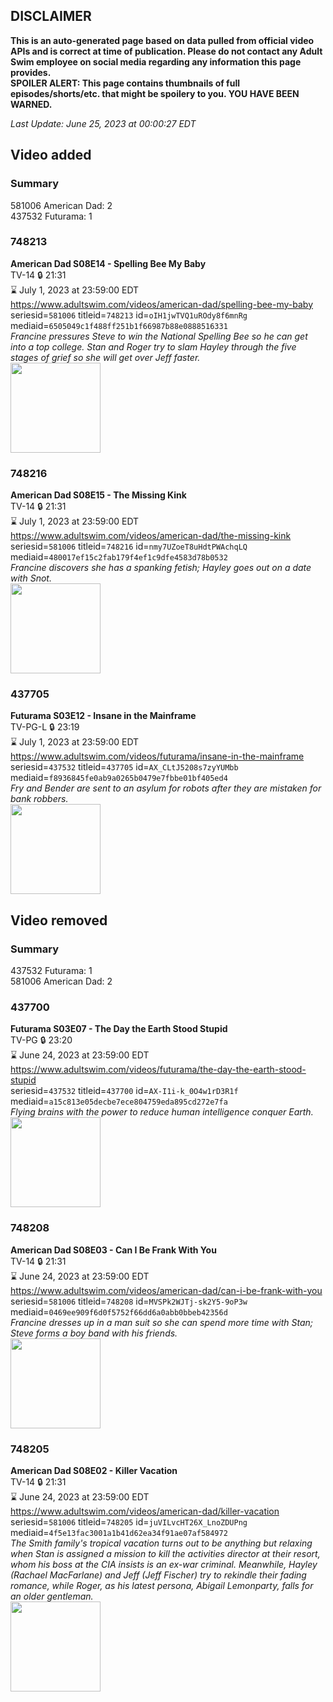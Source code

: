## DISCLAIMER
**This is an auto-generated page based on data pulled from official video APIs and is correct at time of publication. Please do not contact any Adult Swim employee on social media regarding any information this page provides.**  
**SPOILER ALERT: This page contains thumbnails of full episodes/shorts/etc. that might be spoilery to you. YOU HAVE BEEN WARNED.**  

_Last Update: June 25, 2023 at 00:00:27 EDT_
## Video added
### Summary
581006 American Dad: 2  
437532 Futurama: 1  
### 748213
**American Dad S08E14 - Spelling Bee My Baby**  
TV-14 🔒 21:31  
⌛ July 1, 2023 at 23:59:00 EDT  
https://www.adultswim.com/videos/american-dad/spelling-bee-my-baby  
seriesid=`581006` titleid=`748213` id=`oIH1jwTVQ1uROdy8f6mnRg` mediaid=`6505049c1f488ff251b1f66987b88e0888516331`  
_Francine pressures Steve to win the National Spelling Bee so he can get into a top college.  Stan and Roger try to slam Hayley through the five stages of grief so she will get over Jeff faster._  
<a href="https://i.cdn.turner.com/adultswim/big/image-upload/thumbnails/thumb-2_image-151803196941912.jpg"><img src="https://i.cdn.turner.com/adultswim/big/image-upload/thumbnails/thumb-2_image-151803196941912.jpg" height="144px" /></a>
### 748216
**American Dad S08E15 - The Missing Kink**  
TV-14 🔒 21:31  
⌛ July 1, 2023 at 23:59:00 EDT  
https://www.adultswim.com/videos/american-dad/the-missing-kink  
seriesid=`581006` titleid=`748216` id=`nmy7UZoeT8uHdtPWAchqLQ` mediaid=`480017ef15c2fab179f4ef1c9dfe4583d78b0532`  
_Francine discovers she has a spanking fetish; Hayley goes out on a date with Snot._  
<a href="https://i.cdn.turner.com/adultswim/big/image-upload/thumbnails/thumb-2_image-151803210225020.jpg"><img src="https://i.cdn.turner.com/adultswim/big/image-upload/thumbnails/thumb-2_image-151803210225020.jpg" height="144px" /></a>
### 437705
**Futurama S03E12 - Insane in the Mainframe**  
TV-PG-L 🔒 23:19  
⌛ July 1, 2023 at 23:59:00 EDT  
https://www.adultswim.com/videos/futurama/insane-in-the-mainframe  
seriesid=`437532` titleid=`437705` id=`AX_CLtJ5208s7zyYUMbb` mediaid=`f8936845fe0ab9a0265b0479e7fbbe01bf405ed4`  
_Fry and Bender are sent to an asylum for robots after they are mistaken for bank robbers._  
<a href="https://media.cdn.adultswim.com/uploads/20220331/thumbnails/2_223311314523-Futurama_041_InsaneInTheMainframe.png"><img src="https://media.cdn.adultswim.com/uploads/20220331/thumbnails/2_223311314523-Futurama_041_InsaneInTheMainframe.png" height="144px" /></a>
## Video removed
### Summary
437532 Futurama: 1  
581006 American Dad: 2  
### 437700
**Futurama S03E07 - The Day the Earth Stood Stupid**  
TV-PG 🔒 23:20  
⌛ June 24, 2023 at 23:59:00 EDT  
https://www.adultswim.com/videos/futurama/the-day-the-earth-stood-stupid  
seriesid=`437532` titleid=`437700` id=`AX-I1i-k_0O4w1rD3R1f` mediaid=`a15c813e05decbe7ece804759eda895cd272e7fa`  
_Flying brains with the power to reduce human intelligence conquer Earth._  
<a href="https://media.cdn.adultswim.com/uploads/20220317/thumbnails/2_223171419196-Futurama_036_TheDayTheEarthStoodStupid.png"><img src="https://media.cdn.adultswim.com/uploads/20220317/thumbnails/2_223171419196-Futurama_036_TheDayTheEarthStoodStupid.png" height="144px" /></a>
### 748208
**American Dad S08E03 - Can I Be Frank With You**  
TV-14 🔒 21:31  
⌛ June 24, 2023 at 23:59:00 EDT  
https://www.adultswim.com/videos/american-dad/can-i-be-frank-with-you  
seriesid=`581006` titleid=`748208` id=`MVSPk2WJTj-sk2Y5-9oP3w` mediaid=`0469ee909f6d0f5752f66dd6a0abb0bbeb42356d`  
_Francine dresses up in a man suit so she can spend more time with Stan; Steve forms a boy band with his friends._  
<a href="https://i.cdn.turner.com/adultswim/big/image-upload/thumbnails/thumb-2_image-151803220561511.jpg"><img src="https://i.cdn.turner.com/adultswim/big/image-upload/thumbnails/thumb-2_image-151803220561511.jpg" height="144px" /></a>
### 748205
**American Dad S08E02 - Killer Vacation**  
TV-14 🔒 21:31  
⌛ June 24, 2023 at 23:59:00 EDT  
https://www.adultswim.com/videos/american-dad/killer-vacation  
seriesid=`581006` titleid=`748205` id=`juVILvcHT26X_LnoZDUPng` mediaid=`4f5e13fac3001a1b41d62ea34f91ae07af584972`  
_The Smith family's tropical vacation turns out to be anything but relaxing when Stan is assigned a mission to kill the activities director at their resort, whom his boss at the CIA insists is an ex-war criminal.  Meanwhile, Hayley (Rachael MacFarlane) and Jeff (Jeff Fischer) try to rekindle their fading romance, while Roger, as his latest persona, Abigail Lemonparty, falls for an older gentleman._  
<a href="https://i.cdn.turner.com/adultswim/big/image-upload/thumbnails/thumb-2_image-15313269196097.jpg"><img src="https://i.cdn.turner.com/adultswim/big/image-upload/thumbnails/thumb-2_image-15313269196097.jpg" height="144px" /></a>

